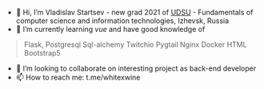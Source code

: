 - 👋 Hi, I’m Vladislav Startsev - new grad 2021 of [UDSU](https://udsu.ru/English/About-UdSU) - Fundamentals of computer science and information technologies, Izhevsk, Russia
- 🌱 I’m currently learning *vue* and have good knowledge of 
> Flask,
> Postgresql
> Sql-alchemy
> Twitchio
> Pygtail
> Nginx
> Docker
> HTML
> Bootstrap5 

- 💞️ I’m looking to collaborate on interesting project as back-end developer 
- 📫 How to reach me: t.me/whitexwine
